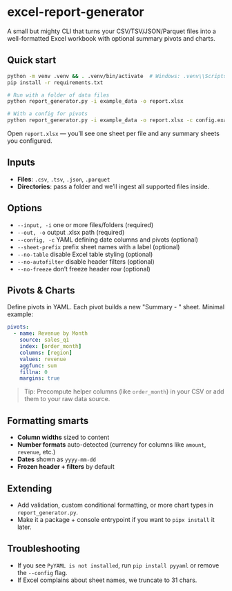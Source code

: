 # excel-report-generator

A small but mighty CLI that turns your CSV/TSV/JSON/Parquet files into a well-formatted Excel workbook with optional summary pivots and charts.

## Quick start

```bash
python -m venv .venv && . .venv/bin/activate  # Windows: .venv\\Scripts\\activate
pip install -r requirements.txt

# Run with a folder of data files
python report_generator.py -i example_data -o report.xlsx

# With a config for pivots
python report_generator.py -i example_data -o report.xlsx -c config.example.yaml
```

Open `report.xlsx` — you’ll see one sheet per file and any summary sheets you configured.

## Inputs
- **Files**: `.csv`, `.tsv`, `.json`, `.parquet`
- **Directories**: pass a folder and we’ll ingest all supported files inside.

## Options
- `--input, -i` one or more files/folders (required)
- `--out, -o` output .xlsx path (required)
- `--config, -c` YAML defining date columns and pivots (optional)
- `--sheet-prefix` prefix sheet names with a label (optional)
- `--no-table` disable Excel table styling (optional)
- `--no-autofilter` disable header filters (optional)
- `--no-freeze` don’t freeze header row (optional)

## Pivots & Charts
Define pivots in YAML. Each pivot builds a new "Summary - <name>" sheet. Minimal example:

```yaml
pivots:
  - name: Revenue by Month
    source: sales_q1
    index: [order_month]
    columns: [region]
    values: revenue
    aggfunc: sum
    fillna: 0
    margins: true
```

> Tip: Precompute helper columns (like `order_month`) in your CSV or add them to your raw data source.

## Formatting smarts
- **Column widths** sized to content
- **Number formats** auto-detected (currency for columns like `amount`, `revenue`, etc.)
- **Dates** shown as `yyyy-mm-dd`
- **Frozen header + filters** by default

## Extending
- Add validation, custom conditional formatting, or more chart types in `report_generator.py`.
- Make it a package + console entrypoint if you want to `pipx install` it later.

## Troubleshooting
- If you see `PyYAML is not installed`, run `pip install pyyaml` or remove the `--config` flag.
- If Excel complains about sheet names, we truncate to 31 chars.
